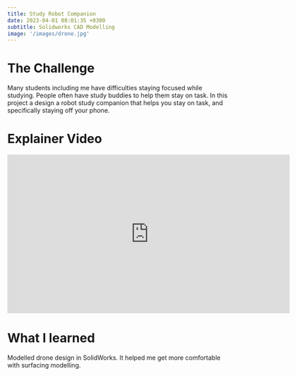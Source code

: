 ```yaml
---
title: Study Robot Companion
date: 2023-04-01 08:01:35 +0300
subtitle: Solidworks CAD Modelling
image: '/images/drone.jpg'
---
```


# The Challenge
Many students including me have difficulties staying focused while studying. People often have study buddies to help them stay on task. In this project a design a robot study companion that helps you stay on task, and specifically staying off your phone. 

# Explainer Video
<p><iframe src="https://player.vimeo.com/video/909578755?badge=0&amp;autopause=0&amp;player_id=0&amp;app_id=58479" loading="lazy" width="640" height="360" frameborder="0" allowfullscreen></iframe></p>

# What I learned
Modelled drone design in SolidWorks. It helped me get more comfortable with surfacing modelling. 